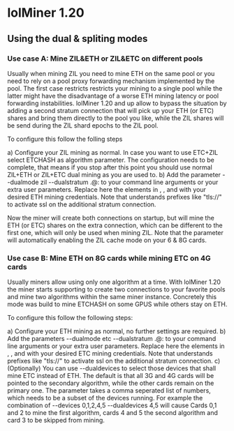 # lolMiner 1.20

## Using the dual & spliting modes

### Use case A: Mine ZIL&ETH or ZIL&ETC on different pools

Usually when mining ZIL you need to mine ETH on the same pool or you need to rely on a pool proxy forwarding mechanism implemented by the pool. The first case restricts restricts your mining to a single pool while the latter might have the disadvantage of a worse ETH mining latency or pool forwarding instabilities. lolMiner 1.20 and up allow to bypass the situation by adding a second stratum connection that will pick up your ETH (or ETC) shares and bring them directly to the pool you like, while the ZIL shares will be send during the ZIL shard epochs to the ZIL pool.  

To configure this follow the folling steps

a) Configure your ZIL mining as normal. In case you want to use ETC+ZIL select ETCHASH as algorithm parameter. The configuration needs to be complete, that means if you stop after this point you should use normal ZIL+ETH or ZIL+ETC dual mining as you are used to.
b) Add the parameter --dualmode zil --dualstratum <ETHWALLET>.<ETHWORKER>@<ETHPOOL>:<ETHPORT> to your command line arguments or your extra user parameters. Replace here the elements in <ETHWALLET>, <ETHWORKER>, <ETHPOOL> and <ETHPORT> with your desired ETH mining credentials. Note that <ETHSTRATUM> understands prefixes like "tls://" to activate ssl on the additional stratum connection.

Now the miner will create both connections on startup, but will mine the ETH (or ETC) shares on the extra connection, which can be different to the first one, which will only be used when mining ZIL. Note that the parameter will automatically enabling the ZIL cache mode on your 6 & 8G cards. 

### Use case B: Mine ETH on 8G cards while mining ETC on 4G cards

Usually miners allow using only one algorithm at a time. With lolMiner 1.20 the miner starts supporting to create two connections to your favorite pools and mine two algorithms within the same miner instance. Concretely this mode was build to mine ETCHASH on some GPUS while others stay on ETH. 

To configure this follow the following steps:

a) Configure your ETH mining as normal, no further settings are required.
b) Add the parameters --dualmode etc --dualstratum <ETCWALLET>.<ETCWORKER>@<ETCPOOL>:<ETCPORT> to your command line arguments or your extra user parameters. Replace here the elements in <ETCWALLET>, <ETCWORKER>, <ETCPOOL> and <ETCPORT> with your desired ETC mining credentials. Note that <ETCSTRATUM> understands prefixes like "tls://" to activate ssl on the additional stratum connection.
c) (Optionally) You can use --dualdevices to select those devices that shall mine ETC instead of ETH. The default is that all 3G and 4G cards will be pointed to the secondary algorithm, while the other cards remain on the primary one. The parameter takes a comma seperated list of numbers, which needs to be a subset of the devices running. For example the combination of --devices 0,1,2,4,5 --dualdevices 4,5 will cause Cards 0,1 and 2 to mine the first algorithm, cards 4 and 5 the second algorithm and card 3 to be skipped from mining. 
